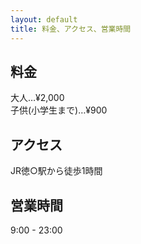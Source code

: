 ```yaml
---
layout: default
title: 料金、アクセス、営業時間
---
```


## 料金
大人…¥2,000
<br>
子供(小学生まで)…¥900

## アクセス
JR徳○駅から徒歩1時間

## 営業時間
9:00 - 23:00

